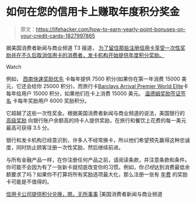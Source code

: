 # 如何在您的信用卡上赚取年度积分奖金

> 原文：<https://lifehacker.com/how-to-earn-yearly-point-bonuses-on-your-credit-cards-1827997865>

据美国消费者新闻与商业频道 T3 报道， [为了留住那些注册信用卡享受一次性奖励并在不久后取消信用卡的消费者，发卡机构开始提供年度积分奖励。](https://www.cnbc.com/2018/07/30/credit-card-companies-offer-points-for-well-doing-nothing.html) 

Watch

例如， [西南快速奖励优先](https://creditcards.chase.com/a1/southwest/promonaep) 卡每年提供 7500 积分(如果你在第一年消费 15000 美元，它还会给你 25000 积分)，而旅行卡[Barclays Arrival Premier World Elite](https://cards.barclaycardus.com/cards/barclays-arrival-premier-world-elite-mastercard.html)卡每年给用户 15000 积分，如果他们在卡上消费 15000 美元。 [温德姆奖励签证签名](https://www.barclaycardus.com/apply/Landing.action?campaignId=2284&cellNumber=12&referrerid=Oct16SliderWHRNVP) 卡每年奖励用户 6000 奖励积分。

它超越了这些一次性奖金。根据美国消费者新闻与商业频道的说法，美国银行的 [高级奖励](https://www.bankofamerica.com/credit-cards/products/premium-rewards-credit-card/) 向银行账户余额高的持卡人提供奖励，在旅行和餐饮上花费的每一美元最高可获得 3.5 分。

银行和发卡机构已经意识到，许多人不经常换卡，所以他们希望预先赢得这种忠诚度，同时防止顾客注册一次性奖励，然后继续前进。

与所有金融产品一样，在你注册任何产品之前，请阅读条款，并注意条款和条件。你可能不会因为有了一张新卡就彻底改变你的习惯。例如，你*已经*达到消费最低余额要求了吗？如果你不打算将所有奖励选项最大化，那么注册一张有 [年费](https://twocents.lifehacker.com/when-paying-an-annual-credit-card-fee-makes-sense-1827669221) 的奖励卡可能是不值得的。

[信用卡公司提供积分兑换，嗯，无所事事](https://www.cnbc.com/2018/07/30/credit-card-companies-offer-points-for-well-doing-nothing.html) |美国消费者新闻与商业频道